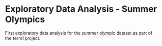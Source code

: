 # Exploratory Data Analysis - Summer Olympics
First exploratory data analysis for the summer olympic dataset as part of the term1 project.
